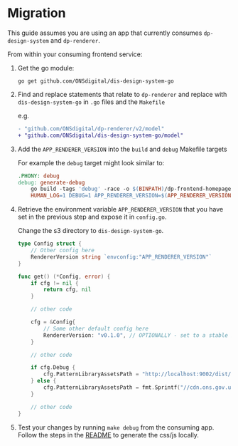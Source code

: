# Migration

This guide assumes you are using an app that currently consumes `dp-design-system` and `dp-renderer`.

From within your consuming frontend service:

1. Get the go module:

    ```shell
    go get github.com/ONSdigital/dis-design-system-go
    ```

1. Find and replace statements that relate to `dp-renderer` and replace with `dis-design-system-go` in `.go` files and the `Makefile`

    e.g.
  
    ```diff
    - "github.com/ONSdigital/dp-renderer/v2/model"
    + "github.com/ONSdigital/dis-design-system-go/model"
    ```

1. Add the `APP_RENDERER_VERSION` into the `build` and `debug` Makefile targets

    For example the `debug` target might look similar to:
  
    ```Makefile
    .PHONY: debug
    debug: generate-debug
        go build -tags 'debug' -race -o $(BINPATH)/dp-frontend-homepage-controller -ldflags "-X main.BuildTime=$(BUILD_TIME) -X main.GitCommit=$(GIT_COMMIT) -X main.Version=$(VERSION)"
        HUMAN_LOG=1 DEBUG=1 APP_RENDERER_VERSION=$(APP_RENDERER_VERSION) $(BINPATH)/dp-frontend-homepage-controller
    ```

1. Retrieve the environment variable `APP_RENDERER_VERSION` that you have set in the previous step and expose it in `config.go`.

    Change the s3 directory to `dis-design-system-go`.

    ```go
    type Config struct {
        // Other config here
        RendererVersion string `envconfig:"APP_RENDERER_VERSION"`
    }

    func get() (*Config, error) {
        if cfg != nil {
            return cfg, nil
        }

        // other code

        cfg = &Config{
            // Some other default config here
            RendererVersion: "v0.1.0", // OPTIONALLY - set to a stable base
        }

        // other code 

        if cfg.Debug {
            cfg.PatternLibraryAssetsPath = "http://localhost:9002/dist/assets"
        } else {
            cfg.PatternLibraryAssetsPath = fmt.Sprintf("//cdn.ons.gov.uk/dis-design-system-go/%s", cfg.RendererVersion)
        }

        // other code
    }
    ```

1. Test your changes by running `make debug` from the consuming app. Follow the steps in the [README](README.md#generate-the-css-and-js) to generate the css/js locally.
